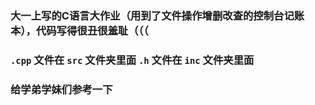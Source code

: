 ### 大一上写的C语言大作业（用到了文件操作增删改查的控制台记账本），代码写得很丑很羞耻（（（

### `.cpp` 文件在 `src` 文件夹里面 `.h` 文件在 `inc` 文件夹里面

### 给学弟学妹们参考一下

